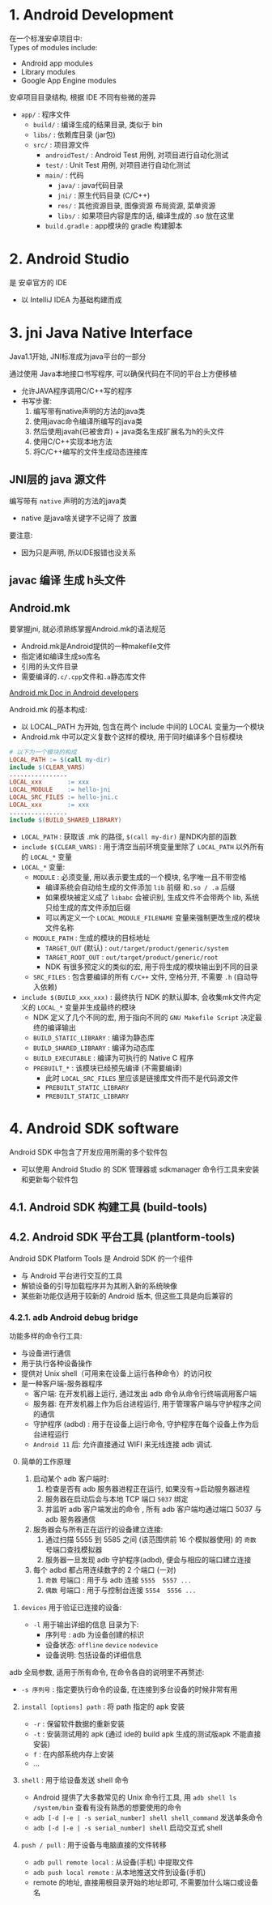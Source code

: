 # 1. Android Development

在一个标准安卓项目中:  
Types of modules include:
* Android app modules
* Library modules
* Google App Engine modules


安卓项目目录结构, 根据 IDE 不同有些微的差异

* `app/`          : 程序文件
  * `build/`      : 编译生成的结果目录, 类似于 bin
  * `libs/`       : 依赖库目录 (jar包)
  * `src/`        : 项目源文件
    * `androidTest/` : Android Test 用例, 对项目进行自动化测试
    * `test/`        : Unit Test 用例, 对项目进行自动化测试
    * `main/`     : 代码
      * `java/`   : java代码目录
      * `jni/`    : 原生代码目录 (C/C++)
      * `res/`    : 其他资源目录, 图像资源 布局资源, 菜单资源 
      * `libs/`   : 如果项目内容是库的话, 编译生成的 .so 放在这里   
    * `build.gradle` : app模块的 gradle 构建脚本

# 2. Android Studio

是 安卓官方的 IDE
* 以 IntelliJ IDEA 为基础构建而成

# 3. jni Java Native Interface 

Java1.1开始, JNI标准成为java平台的一部分 

通过使用 Java本地接口书写程序, 可以确保代码在不同的平台上方便移植
* 允许JAVA程序调用C/C++写的程序
* 书写步骤:
  1. 编写带有native声明的方法的java类
  2. 使用javac命令编译所编写的java类
  3. 然后使用javah(已被舍弃) + java类名生成扩展名为h的头文件
  4. 使用C/C++实现本地方法
  5. 将C/C++编写的文件生成动态连接库

## JNI层的 java 源文件

编写带有 `native` 声明的方法的java类
* native 是java啥关键字不记得了 放置

要注意:
* 因为只是声明, 所以IDE报错也没关系

## javac 编译 生成 h头文件

## Android.mk

要掌握jni, 就必须熟练掌握Android.mk的语法规范
* Android.mk是Android提供的一种makefile文件
* 指定诸如编译生成so库名
* 引用的头文件目录
* 需要编译的`.c/.cpp`文件和`.a`静态库文件

[Android.mk Doc in Android developers](https://developer.android.com/ndk/guides/android_mk#npv)

Android.mk 的基本构成: 
* 以 LOCAL_PATH 为开始, 包含在两个 include 中间的 LOCAL 变量为一个模块
* Android.mk 中可以定义复数个这样的模块, 用于同时编译多个目标模块

```makefile
# 以下为一个模块的构成
LOCAL_PATH := $(call my-dir)  
include $(CLEAR_VARS)  
................  
LOCAL_xxx       := xxx  
LOCAL_MODULE    := hello-jni  
LOCAL_SRC_FILES := hello-jni.c  
LOCAL_xxx       := xxx  
................  
include $(BUILD_SHARED_LIBRARY)

```

* `LOCAL_PATH`            : 获取该 .mk 的路径, `$(call my-dir)` 是NDK内部的函数
* `include $(CLEAR_VARS)` : 用于清空当前环境变量里除了 `LOCAL_PATH` 以外所有的 `LOCAL_*` 变量
* `LOCAL_*` 变量:
  * `MODULE` : 必须变量, 用以表示要生成的一个模块, 名字唯一且不带空格
    * 编译系统会自动给生成的文件添加 `lib` 前缀 和`.so / .a` 后缀
    * 如果模块被定义成了 `libabc` 会被识别, 生成文件不会带两个 lib, 系统只给生成的库文件添加后缀
    * 可以再定义一个 `LOCAL_MODULE_FILENAME` 变量来强制更改生成的模块文件名称
  * `MODULE_PATH` : 生成的模块的目标地址
    * `TARGET_OUT` (默认)  : `out/target/product/generic/system`
    * `TARGET_ROOT_OUT`    : `out/target/product/generic/root`
    * NDK 有很多预定义的类似的宏, 用于将生成的模块输出到不同的目录
  * `SRC_FILES`   : 包含要编译的所有 `C/C++` 文件, 空格分开, 不需要 `.h` (自动导入依赖)
* `include $(BUILD_xxx_xxx)` : 最终执行 NDK 的默认脚本, 会收集mk文件内定义的 `LOCAL_*` 变量并生成最终的模块
  * NDK 定义了几个不同的宏, 用于指向不同的 `GNU Makefile Script` 决定最终的编译输出
  * `BUILD_STATIC_LIBRARY`    : 编译为静态库
  * `BUILD_SHARED_LIBRARY`    : 编译为动态库
  * `BUILD_EXECUTABLE`        : 编译为可执行的 Native C 程序
  * `PREBUILT_*`              : 该模块已经预先编译 (不需要编译)
    * 此时 `LOCAL_SRC_FILES` 里应该是链接库文件而不是代码源文件
    * `PREBUILT_STATIC_LIBRARY` 
    * `PREBUILT_STATIC_LIBRARY`





# 4. Android SDK software

Android SDK 中包含了开发应用所需的多个软件包

* 可以使用 Android Studio 的 SDK 管理器或 sdkmanager 命令行工具来安装和更新每个软件包

## 4.1. Android SDK 构建工具 (build-tools)


## 4.2. Android SDK 平台工具 (plantform-tools)

Android SDK Platform Tools 是 Android SDK 的一个组件
* 与 Android 平台进行交互的工具
* 解锁设备的引导加载程序并为其刷入新的系统映像
* 某些新功能仅适用于较新的 Android 版本, 但这些工具是向后兼容的


### 4.2.1. adb Android debug bridge

功能多样的命令行工具:
* 与设备进行通信
* 用于执行各种设备操作
* 提供对 Unix shell（可用来在设备上运行各种命令）的访问权
* 是一种客户端-服务器程序
  * 客户端: 在开发机器上运行, 通过发出 adb 命令从命令行终端调用客户端
  * 服务器: 在开发机器上作为后台进程运行,  用于管理客户端与守护程序之间的通信
  * 守护程序 (adbd) : 用于在设备上运行命令, 守护程序在每个设备上作为后台进程运行
  * `Android 11` 后: 允许直接通过 WIFI 来无线连接 adb 调试. 



0. 简单的工作原理
   1. 启动某个 adb 客户端时:
      1. 检查是否有 adb 服务器进程正在运行, 如果没有->启动服务器进程
      2. 服务器在启动后会与本地 TCP 端口 `5037` 绑定
      3. 并监听 adb 客户端发出的命令 , 所有 adb 客户端均通过端口 5037 与 adb 服务器通信
   2. 服务器会与所有正在运行的设备建立连接:
      1. 通过扫描 5555 到 5585 之间 (该范围供前 16 个模拟器使用) 的 `奇数` 号端口查找模拟器
      2. 服务器一旦发现 adb 守护程序(adbd), 便会与相应的端口建立连接
   3. 每个 adbd 都占用连续数字的 2 个端口 (一对)
      1. `奇数` 号端口 : 用于与 adb 连接    `5555  5557 ...`
      2. `偶数` 号端口 : 用于与控制台连接    `5554  5556 ...`


1. `devices` 用于验证已连接的设备:
   * `-l` 用于输出详细的信息 目录为下:
      * 序列号 : adb 为设备创建的标识
      * 设备状态: `offline` `device` `nodevice`
      * 设备说明: 包括设备的详细信息


adb 全局参数, 适用于所有命令, 在命令各自的说明里不再赘述:
* `-s 序列号`       : 指定要执行命令的设备, 在连接到多台设备的时候非常有用


2. `install [options] path` : 将 path 指定的 apk 安装
   * `-r`   : 保留软件数据的重新安装
   * `-t`   : 安装测试用的 apk (通过 ide的 build apk 生成的测试版apk 不能直接安装)
   * `f`    : 在内部系统内存上安装
   * ...

3. `shell`  : 用于给设备发送 shell 命令
   * Android 提供了大多数常见的 Unix 命令行工具, 用 `adb shell ls /system/bin` 查看有没有熟悉的想要使用的命令
   * `adb [-d |-e | -s serial_number] shell shell_command` 发送单条命令
   * `adb [-d |-e | -s serial_number] shell` 启动交互式 shell

4. `push / pull`    : 用于设备与电脑直接的文件转移
   * `adb pull remote local` : 从设备(手机) 中提取文件
   * `adb push local remote` : 从本地推送文件到设备(手机)
   * remote 的地址, 直接用根目录开始的地址即可, 不需要加什么端口或设备名